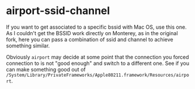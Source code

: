 airport-ssid-channel
=============

If you want to get associated to a specific bssid with Mac OS, use this one. As I couldn't get the BSSID work directly on Monterey, as in the original fork, here you can pass a combination of ssid and channel to achieve something similar.

Obviously `airport` may decide at some point that the connection you forced connection to is not "good enough" and switch to a different one. See if you can make something good out of `/System/Library/PrivateFrameworks/Apple80211.framework/Resources/airport`.

